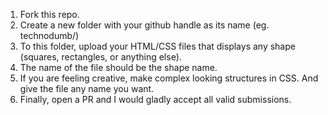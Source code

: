 1. Fork this repo.
2. Create a new folder with your github handle as its name (eg. technodumb/)
3. To this folder, upload your HTML/CSS files that displays any shape (squares, rectangles, or anything else).
4. The name of the file should be the shape name.
5. If you are feeling creative, make complex looking structures in CSS. And give the file any name you want.
6. Finally, open a PR and I would gladly accept all valid submissions.